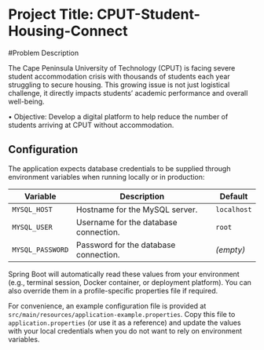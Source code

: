 # Project Title: CPUT-Student-Housing-Connect

#Problem Description

The Cape Peninsula University of Technology (CPUT) is facing severe student accommodation crisis with thousands of students each year struggling to secure housing. This growing issue is not just logistical challenge, it directly impacts students’ academic performance and overall well-being.

•	Objective: Develop a digital platform to help reduce the number of students arriving at CPUT without accommodation.


## Configuration

The application expects database credentials to be supplied through environment variables when running locally or in production:

| Variable | Description | Default |
| --- | --- | --- |
| `MYSQL_HOST` | Hostname for the MySQL server. | `localhost` |
| `MYSQL_USER` | Username for the database connection. | `root` |
| `MYSQL_PASSWORD` | Password for the database connection. | _(empty)_ |

Spring Boot will automatically read these values from your environment (e.g., terminal session, Docker container, or deployment platform). You can also override them in a profile-specific properties file if required.

For convenience, an example configuration file is provided at `src/main/resources/application-example.properties`. Copy this file to `application.properties` (or use it as a reference) and update the values with your local credentials when you do not want to rely on environment variables.




